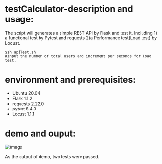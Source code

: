 # testCalculator-description and usage:

The script will generates a simple REST API by Flask and test it. Including 1) a functional test by Pytest and requests 2)a Performance test(Load test) by Locust. 



    
    $sh apiTest.sh
    #input the number of total users and increment per seconds for load test.


# environment and prerequisites:

  * Ubuntu 20.04 
  * Flask 1.1.2
  * requests 2.22.0
  * pytest 5.4.3
  * Locust 1.1.1



# demo and ouput:
![image]()

As the output of demo, two tests were passed.